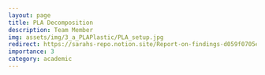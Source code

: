 ```yaml
---
layout: page
title: PLA Decomposition
description: Team Member
img: assets/img/3_a_PLAPlastic/PLA_setup.jpg
redirect: https://sarahs-repo.notion.site/Report-on-findings-d059f0705e1c4f238ec4f4e5a5758fc2
importance: 3
category: academic
---
```

